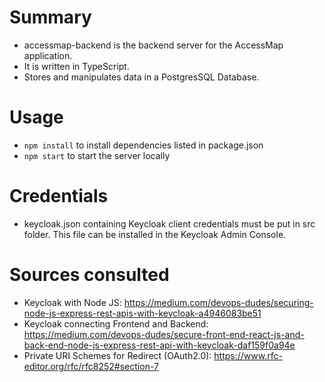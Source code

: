 # Summary
- accessmap-backend is the backend server for the AccessMap application.
- It is written in TypeScript.
- Stores and manipulates data in a PostgresSQL Database.

# Usage
- `npm install` to install dependencies listed in package.json
- `npm start` to start the server locally

# Credentials
- keycloak.json containing Keycloak client credentials must be put in src folder. This file
can be installed in the Keycloak Admin Console.

# Sources consulted
- Keycloak with Node JS: https://medium.com/devops-dudes/securing-node-js-express-rest-apis-with-keycloak-a4946083be51
- Keycloak connecting Frontend and Backend: https://medium.com/devops-dudes/secure-front-end-react-js-and-back-end-node-js-express-rest-api-with-keycloak-daf159f0a94e
- Private URI Schemes for Redirect (OAuth2.0): https://www.rfc-editor.org/rfc/rfc8252#section-7 